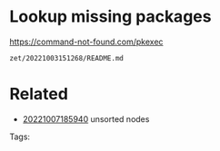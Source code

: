 # Lookup missing packages
https://command-not-found.com/pkexec

` zet/20221003151268/README.md `

# Related

- [20221007185940](/zet/20221007185940/README.md) unsorted nodes

Tags:

    
